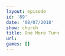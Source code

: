 ```yaml
---
layout: episode
id: '89'
date: '08/07/2018'
show: church
title: One More Turn
url: 
games: []
---
```


